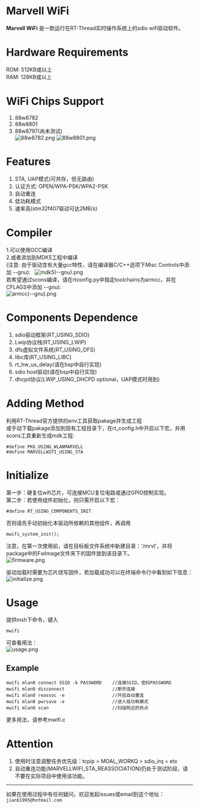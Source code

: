 # Marvell WiFi
**Marvell WiFi** 是一款运行在RT-Thread实时操作系统上的sdio wifi驱动软件。

# Hardware Requirements
ROM: 512KB或以上  
RAM: 128KB或以上  

# WiFi Chips Support
1. 88w8782  
2. 88w8801  
3. 88w8797(尚未测试)  
![88w8782.png][1]
![88w8801.png][2]

# Features
1. STA, UAP模式(可共存，但无路由)
2. 认证方式: OPEN/WPA-PSK/WPA2-PSK
3. 自动重连
4. 低功耗模式
5. 速率高(stm32f407驱动可达2MB/s)

# Compiler
1.可以使用GCC编译  
2.或者添加到MDK5工程中编译  
(注意: 由于驱动含有大量gcc特性，请在编译器C/C++选项下Misc Controls中添加 --gnu):  
![mdk5(--gnu).png][3]  
若希望通过scons编译，请在rtconfig.py中指定toolchains为armcc，并在CFLAGS中添加
--gnu):  
![armcc(--gnu).png][4]
# Components Dependence
1. sdio驱动框架(RT_USING_SDIO)
2. Lwip协议栈(RT_USING_LWIP)
3. dfs虚拟文件系统(RT_USING_DFS)
4. libc库(RT_USING_LIBC)
5. rt_hw_us_delay(请在bsp中自行实现)
6. sdio host驱动(请在bsp中自行实现)
7. dhcpd协议(LWIP_USING_DHCPD optional，UAP模式时用到)

# Adding Method
利用RT-Thread官方提供的env工具获取pakage并生成工程  
或手动下载pakage添加到现有工程目录下，在rt_config.h中开启以下宏，并用scons工具重新生成mdk工程:

    #define PKG_USING_WLANMARVELL
    #define MARVELLWIFI_USING_STA

# Initialize
第一步：硬复位wifi芯片，可连接MCU复位电路或通过GPIO控制实现。  
第二步：若使用组件初始化，则只需开启以下宏：

    #define RT_USING_COMPONENTS_INIT

否则请先手动初始化本驱动所依赖的其他组件，再调用

    mwifi_system_init();

注意，在第一次使用前，请在目标板文件系统中新建目录：'/mrvl'，并将package中的FwImage文件夹下的固件放到该目录下。  
![firmware.png][5]

驱动加载时需要为芯片烧写固件，若加载成功可以在终端命令行中看到如下信息：  
![initialize.png][6]

# Usage
提供msh下命令，键入

    mwifi

可查看用法：  
![usage.png][7]

## Example

    mwifi mlan0 connect SSID -k PASSWORD    //连接SSID，密码PASSWORD
    mwifi mlan0 disconnect                  //断开连接
    mwifi mlan0 reassoc -e                  //开启自动重连
    mwifi mlan0 pwrsave -e                  //进入低功耗模式
    mwifi mlan0 scan                        //扫描附近的热点

更多用法，请参考mwifi.c

# Attention
1. 使用时注意调整任务优先级：tcpip > MOAL_WORKQ > sdio_irq = etx
2. 自动重连功能(MARVELLWIFI_STA_REASSOCIATION)仍处于测试阶段，请不要在实际项目中使用该功能。

***

如果在使用过程中有任何疑问，欢迎发起issues或email到这个地址：`jianb1995@hotmail.com`


  [1]: image/88w8782.png "88w8782.png"
  [2]: image/88w8801.png "88w8801.png"
  [3]: image/mdk5(--gnu).png "mdk5(--gnu).png"
  [4]: image/armcc(--gnu).png "armcc(--gnu).png"
  [5]: image/firmware.png "firmware.png"
  [6]: image/initialize.png "initialize.png"
  [7]: image/usage.png "usage.png"
